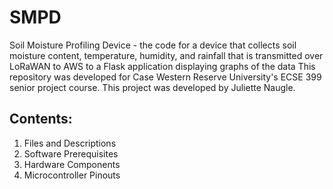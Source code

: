 # SMPD
Soil Moisture Profiling Device - the code for a device that collects soil moisture content, temperature, humidity, and rainfall that is transmitted over LoRaWAN to AWS to a Flask application displaying graphs of the data
This repository was developed for Case Western Reserve University's ECSE 399 senior project course. This project was developed by Juliette Naugle.

## Contents:

1. Files and Descriptions
2. Software Prerequisites
4. Hardware Components
5. Microcontroller Pinouts


